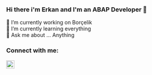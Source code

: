 ### Hi there i'm Erkan and I'm an ABAP Developer 👋
🔭 I’m currently working on Borçelik <br>
🌱 I’m currently learning everything <br>
💬 Ask me about ... Anything


### Connect with me:
[LinkedIn]: https://www.linkedin.com/in/erkankaratepe
[<img align="left" alt="erkaratepe | LinkedIn" width="22px" src="https://cdn.jsdelivr.net/npm/simple-icons@v3/icons/linkedin.svg" />][linkedin]

<!--
**lovalace/lovalace** is a ✨ _special_ ✨ repository because its `README.md` (this file) appears on your GitHub profile.

Here are some ideas to get you started:

- 🔭 I’m currently working on ...
- 🌱 I’m currently learning ...
- 👯 I’m looking to collaborate on ...
- 🤔 I’m looking for help with ...
- 💬 Ask me about ...
- 📫 How to reach me: ...
- 😄 Pronouns: ...
- ⚡ Fun fact: ...
-->
